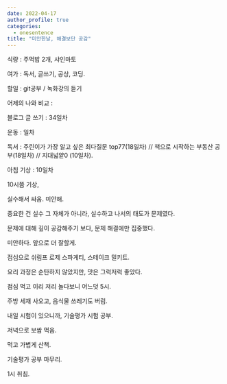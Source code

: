 ```yaml
---
date: 2022-04-17
author_profile: true
categories:
  - onesentence
title: "미안한날, 해결보단 공감"
---
```


식량 :  주먹밥 2개, 샤인마토

여가 : 독서, 글쓰기, 공상, 코딩.

할일 : git공부 / 녹화강의 듣기

어제의 나와 비교 : 


블로그 글 쓰기 : 34일차

운동 : 일차

독서 : 주린이가 가장 알고 싶은 최다질문 top77(18일차) // 책으로 시작하는 부동산 공부(18일차) // 지대넓얕0 (10일차).

아침 기상 : 10일차



10시쯤 기상, 

실수해서 싸움. 미안해. 
 
중요한 건 실수 그 자체가 아니라, 실수하고 나서의 태도가 문제였다.

문제에 대해 깊이 공감해주기 보다, 문제 해결에만 집중했다. 

미안하다. 앞으로 더 잘할게.

점심으로 쉬림프 로제 스파게티, 스테이크 밀키트.

요리 과정은 순탄하지 않았지만, 맛은 그럭저럭 좋았다.

점심 먹고 이리 저리 놀다보니 어느덧 5시.

주방 세재 사오고, 음식물 쓰레기도 버림.

내일 시험이 있으니까, 기술평가 시험 공부.

저녁으로 보쌈 먹음.

먹고 가볍게 산책.

기술평가 공부 마무리.

1시 취침.
